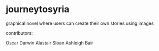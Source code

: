 # journeytosyria
graphical novel where users can create their own stories using images

contributors:

Oscar Darwin
Alastair Sloan
Ashleigh Bair